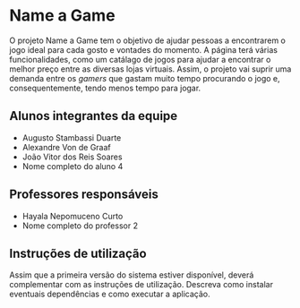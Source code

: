 # Name a Game

O projeto Name a Game tem o objetivo de ajudar pessoas a encontrarem o jogo ideal para cada gosto e vontades do momento. A página terá várias funcionalidades, como um catálago de jogos para ajudar a encontrar o melhor preço entre as diversas lojas virtuais. Assim, o projeto vai suprir uma demanda entre os _gamers_ que gastam muito tempo procurando o jogo e, consequentemente, tendo menos tempo para jogar.

## Alunos integrantes da equipe

* Augusto Stambassi Duarte  
* Alexandre Von de Graaf
* João Vitor dos Reis Soares
* Nome completo do aluno 4

## Professores responsáveis

* Hayala Nepomuceno Curto
* Nome completo do professor 2

## Instruções de utilização

Assim que a primeira versão do sistema estiver disponível, deverá complementar com as instruções de utilização. Descreva como instalar eventuais dependências e como executar a aplicação.
